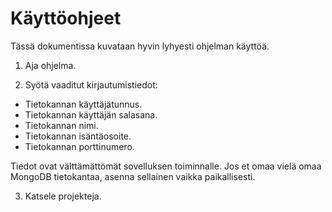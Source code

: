 # Käyttöohjeet #

Tässä dokumentissa kuvataan hyvin lyhyesti ohjelman käyttöä.

1. Aja ohjelma.

2. Syötä vaaditut kirjautumistiedot:

 * Tietokannan käyttäjätunnus.
 * Tietokannan käyttäjän salasana.
 * Tietokannan nimi.
 * Tietokannan isäntäosoite.
 * Tietokannan porttinumero.

Tiedot ovat välttämättömät sovelluksen toiminnalle. Jos et omaa vielä omaa MongoDB tietokantaa, asenna sellainen vaikka paikallisesti.

3. Katsele projekteja.
